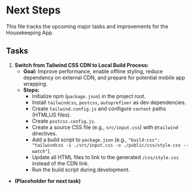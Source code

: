 # Next Steps

This file tracks the upcoming major tasks and improvements for the Housekeeping App.

## Tasks

1.  **Switch from Tailwind CSS CDN to Local Build Process:**
    *   **Goal:** Improve performance, enable offline styling, reduce dependency on external CDN, and prepare for potential mobile app wrapping.
    *   **Steps:**
        *   Initialize npm (`package.json`) in the project root.
        *   Install `tailwindcss`, `postcss`, `autoprefixer` as dev dependencies.
        *   Create `tailwind.config.js` and configure `content` paths (HTML/JS files).
        *   Create `postcss.config.js`.
        *   Create a source CSS file (e.g., `src/input.css`) with `@tailwind` directives.
        *   Add a build script to `package.json` (e.g., `"build:css": "tailwindcss -i ./src/input.css -o ./public/css/style.css --watch"`).
        *   Update all HTML files to link to the generated `/css/style.css` instead of the CDN link.
        *   Run the build script during development.

*   **(Placeholder for next task)** 